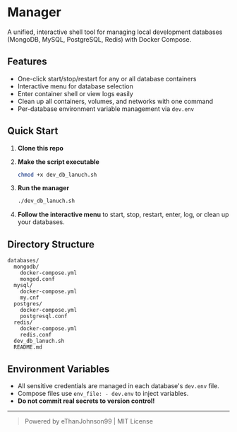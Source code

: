# Manager

A unified, interactive shell tool for managing local development databases (MongoDB, MySQL, PostgreSQL, Redis) with Docker Compose.

## Features
- One-click start/stop/restart for any or all database containers
- Interactive menu for database selection
- Enter container shell or view logs easily
- Clean up all containers, volumes, and networks with one command
- Per-database environment variable management via `dev.env`

## Quick Start

1. **Clone this repo**

2. **Make the script executable**
   ```sh
   chmod +x dev_db_lanuch.sh
   ```

3. **Run the manager**
   ```sh
   ./dev_db_lanuch.sh
   ```

4. **Follow the interactive menu** to start, stop, restart, enter, log, or clean up your databases.

## Directory Structure
```
databases/
  mongodb/
    docker-compose.yml
    mongod.conf
  mysql/
    docker-compose.yml
    my.cnf
  postgres/
    docker-compose.yml
    postgresql.conf
  redis/
    docker-compose.yml
    redis.conf
  dev_db_lanuch.sh
  README.md
```

## Environment Variables
- All sensitive credentials are managed in each database's `dev.env` file.
- Compose files use `env_file: - dev.env` to inject variables.
- **Do not commit real secrets to version control!**

---

> Powered by eThanJohnson99 | MIT License 